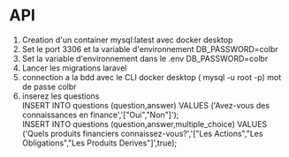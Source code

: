 # API

1. Creation d'un container mysql:latest avec docker desktop
2. Set le port 3306 et la variable d'environnement DB_PASSWORD=colbr
3. Set la variable d'environnement dans le .env DB_PASSWORD=colbr
4. Lancer les migrations laravel
5. connection a la bdd avec le CLI docker desktop ( mysql -u root -p) mot de passe colbr
6. inserez les questions  
INSERT INTO questions (question,answer) VALUES ('Avez-vous des connaissances en finance','["Oui","Non"]');  
INSERT INTO questions (question,answer,multiple_choice) VALUES ('Quels produits financiers connaissez-vous?','["Les Actions","Les Obligations","Les Produits Derives"]',true); 
